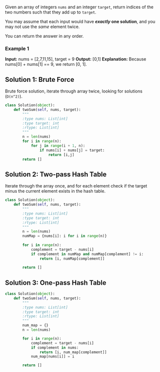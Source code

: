 Given an array of integers `nums` and an integer `target`, return indices of the two numbers such that they add up to `target`.

You may assume that each input would have **_exactly_ one solution**, and you may not use the _same_ element twice.

You can return the answer in any order.

### Example 1

**Input:** nums = [2,7,11,15], target = 9
**Output:** [0,1]
**Explanation:** Because nums[0] + nums[1] == 9, we return [0, 1].

## Solution 1: Brute Force

Brute force solution, iterate through array twice, looking for solutions (`O(n^2)`).

```python
class Solution(object):
	def twoSum(self, nums, target):
		"""
        :type nums: List[int]
        :type target: int
        :rtype: List[int]
        """
        n = len(nums)
        for i in range(n):
	        for j in range(i + 1, n):
		        if nums[i] + nums[j] = target:
			        return [i,j]
		return []
```

## Solution 2: Two-pass Hash Table

Iterate through the array once, and for each element check if the target minus the current element exists in the hash table.

```python
class Solution(object):
	def twoSum(self, nums, target):
		"""
        :type nums: List[int]
        :type target: int
        :rtype: List[int]
        """
        n = len(nums)
        numMap = {nums[i]: i for i in range(n)}
        
	    for i in range(n):
		    complement = target - nums[i]
		    if complement in numMap and numMap[complement] != i:
			    return [i, numMap[complement]]
		
		return []
```
## Solution 3: One-pass Hash Table

```python
class Solution(object):
	def twoSum(self, nums, target):
		"""
        :type nums: List[int]
        :type target: int
        :rtype: List[int]
        """
        num_map = {}
        n = len(nums)

		for i in range(n):
			complement = target - nums[i]
			if complement in nums:
				return [i, num_map[complement]]
			num_map[nums[i]] = i

		return []
```
